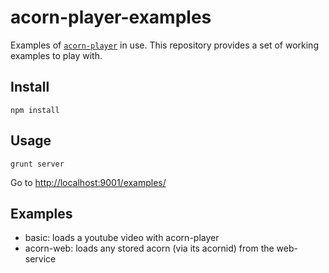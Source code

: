 # acorn-player-examples

Examples of [`acorn-player`](https://github.com/athenalabs/acorn-player) in use.
This repository provides a set of working examples to play with.

## Install


    npm install


## Usage


    grunt server

Go to [http://localhost:9001/examples/](http://localhost:9001/examples/)

## Examples

* basic: loads a youtube video with acorn-player
* acorn-web: loads any stored acorn (via its acornid) from the web-service
